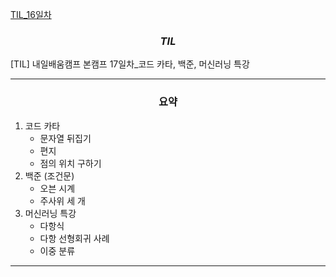 [TIL_16일차](https://bmk0703.tistory.com/67)

### <center> *TIL* </center>
[TIL] 내일배움캠프 본캠프 17일차_코드 카타, 백준, 머신러닝 특강

---
### <center>**요약**
1. 코드 카타
    - 문자열 뒤집기
    - 편지
    - 점의 위치 구하기
2. 백준 (조건문)
    - 오븐 시계
    - 주사위 세 개
3. 머신러닝 특강
   - 다항식
   - 다항 선형회귀 사례
   - 이중 분류
---